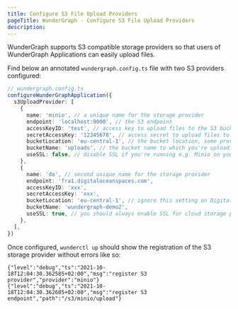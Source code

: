 ```yaml
---
title: Configure S3 File Upload Providers
pageTitle: WunderGraph - Configure S3 File Upload Providers
description:
---
```


WunderGraph supports S3 compatible storage providers so that users of WunderGraph Applications can easily upload files.

Find below an annotated `wundergraph.config.ts` file with two S3 providers configured:

```typescript
// wundergraph.config.ts
configureWunderGraphApplication({
  s3UploadProvider: [
    {
      name: 'minio', // a unique name for the storage provider
      endpoint: 'localhost:9000', // the S3 endpoint
      accessKeyID: 'test', // access key to upload files to the S3 bucket
      secretAccessKey: '12345678', // access secret to upload files to the S3 bucket
      bucketLocation: 'eu-central-1', // the bucket location, some providers don't require it
      bucketName: 'uploads', // the bucket name to which you're uploading files
      useSSL: false, // disable SSL if you're running e.g. Minio on your local machine
    },
    {
      name: 'do', // second unique name for the storage provider
      endpoint: 'fra1.digitaloceanspaces.com',
      accessKeyID: 'xxx',
      secretAccessKey: 'xxx',
      bucketLocation: 'eu-central-1', // ignore this setting on Digital Ocean
      bucketName: 'wundergraph-demo2',
      useSSL: true, // you should always enable SSL for cloud storage providers!
    },
  ],
})
```

Once configured, `wunderctl up` should show the registration of the S3 storage provider without errors like so:

```shell
{"level":"debug","ts":"2021-10-18T12:04:30.362585+02:00","msg":"register S3 provider","provider":"minio"}
{"level":"debug","ts":"2021-10-18T12:04:30.362605+02:00","msg":"register S3 endpoint","path":"/s3/minio/upload"}
```
